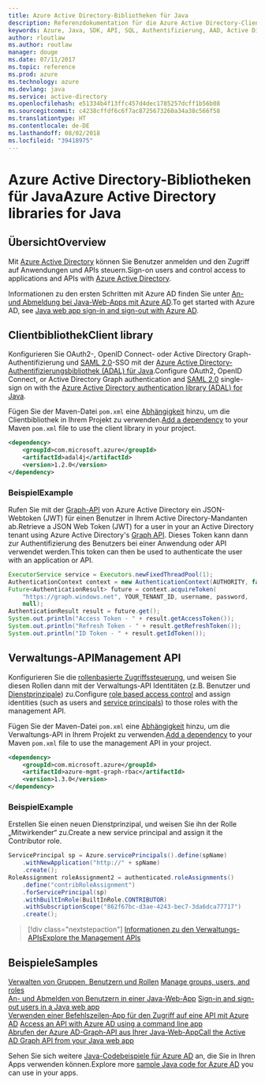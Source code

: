 ```yaml
---
title: Azure Active Directory-Bibliotheken für Java
description: Referenzdokumentation für die Azure Active Directory-Clientbibliotheken und -Verwaltungsbibliotheken für Java
keywords: Azure, Java, SDK, API, SQL, Authentifizierung, AAD, Active Directory, Graph, OAuth 2.0
author: rloutlaw
ms.author: routlaw
manager: douge
ms.date: 07/11/2017
ms.topic: reference
ms.prod: azure
ms.technology: azure
ms.devlang: java
ms.service: active-directory
ms.openlocfilehash: e51334b4f13ffc457d4dec1785257dcff1b56b08
ms.sourcegitcommit: c4238cffdf6c6f7ac8725673260a34a38c566f58
ms.translationtype: HT
ms.contentlocale: de-DE
ms.lasthandoff: 08/02/2018
ms.locfileid: "39418975"
---
```

# <a name="azure-active-directory-libraries-for-java"></a><span data-ttu-id="ece08-104">Azure Active Directory-Bibliotheken für Java</span><span class="sxs-lookup"><span data-stu-id="ece08-104">Azure Active Directory libraries for Java</span></span>

## <a name="overview"></a><span data-ttu-id="ece08-105">Übersicht</span><span class="sxs-lookup"><span data-stu-id="ece08-105">Overview</span></span>

<span data-ttu-id="ece08-106">Mit [Azure Active Directory](/azure/active-directory/active-directory-whatis) können Sie Benutzer anmelden und den Zugriff auf Anwendungen und APIs steuern.</span><span class="sxs-lookup"><span data-stu-id="ece08-106">Sign-on users and control access to applications and APIs with [Azure Active Directory](/azure/active-directory/active-directory-whatis).</span></span>

<span data-ttu-id="ece08-107">Informationen zu den ersten Schritten mit Azure AD finden Sie unter [An- und Abmeldung bei Java-Web-Apps mit Azure AD](/azure/active-directory/develop/active-directory-devquickstarts-webapp-java).</span><span class="sxs-lookup"><span data-stu-id="ece08-107">To get started with Azure AD, see [Java web app sign-in and sign-out with Azure AD](/azure/active-directory/develop/active-directory-devquickstarts-webapp-java).</span></span>

## <a name="client-library"></a><span data-ttu-id="ece08-108">Clientbibliothek</span><span class="sxs-lookup"><span data-stu-id="ece08-108">Client library</span></span>

<span data-ttu-id="ece08-109">Konfigurieren Sie OAuth2-, OpenID Connect- oder Active Directory Graph-Authentifizierung und [SAML 2.0](https://docs.microsoft.com/azure/active-directory/develop/active-directory-saml-protocol-reference)-SSO mit der [Azure Active Directory-Authentifizierungsbibliothek (ADAL) für Java](https://github.com/AzureAD/azure-activedirectory-library-for-java).</span><span class="sxs-lookup"><span data-stu-id="ece08-109">Configure OAuth2, OpenID Connect, or Active Directory Graph authentication and [SAML 2.0](https://docs.microsoft.com/azure/active-directory/develop/active-directory-saml-protocol-reference) single-sign on with the [Azure Active Directory authentication library (ADAL) for Java](https://github.com/AzureAD/azure-activedirectory-library-for-java).</span></span>

<span data-ttu-id="ece08-110">Fügen Sie der Maven-Datei `pom.xml` eine [Abhängigkeit](https://maven.apache.org/guides/getting-started/index.html#How_do_I_use_external_dependencies) hinzu, um die Clientbibliothek in Ihrem Projekt zu verwenden.</span><span class="sxs-lookup"><span data-stu-id="ece08-110">[Add a dependency](https://maven.apache.org/guides/getting-started/index.html#How_do_I_use_external_dependencies) to your Maven `pom.xml` file to use the client library in your project.</span></span>

```XML
<dependency>
    <groupId>com.microsoft.azure</groupId>
    <artifactId>adal4j</artifactId>
    <version>1.2.0</version>
</dependency>
```   

### <a name="example"></a><span data-ttu-id="ece08-111">Beispiel</span><span class="sxs-lookup"><span data-stu-id="ece08-111">Example</span></span>

<span data-ttu-id="ece08-112">Rufen Sie mit der [Graph-API](https://docs.microsoft.com/azure/active-directory/develop/active-directory-graph-api) von Azure Active Directory ein JSON-Webtoken (JWT) für einen Benutzer in Ihrem Active Directory-Mandanten ab.</span><span class="sxs-lookup"><span data-stu-id="ece08-112">Retrieve a JSON Web Token (JWT) for a user in your an Active Directory tenant using Azure Active Directory's [Graph API](https://docs.microsoft.com/azure/active-directory/develop/active-directory-graph-api).</span></span> <span data-ttu-id="ece08-113">Dieses Token kann dann zur Authentifizierung des Benutzers bei einer Anwendung oder API verwendet werden.</span><span class="sxs-lookup"><span data-stu-id="ece08-113">This token can then be used to authenticate the user with an application or API.</span></span>

```java
ExecutorService service = Executors.newFixedThreadPool(1);
AuthenticationContext context = new AuthenticationContext(AUTHORITY, false, service);
Future<AuthenticationResult> future = context.acquireToken(
    "https://graph.windows.net", YOUR_TENANT_ID, username, password,
    null);
AuthenticationResult result = future.get();
System.out.println("Access Token - " + result.getAccessToken());
System.out.println("Refresh Token - " + result.getRefreshToken());
System.out.println("ID Token - " + result.getIdToken());
```

## <a name="management-api"></a><span data-ttu-id="ece08-114">Verwaltungs-API</span><span class="sxs-lookup"><span data-stu-id="ece08-114">Management API</span></span>

<span data-ttu-id="ece08-115">Konfigurieren Sie die [rollenbasierte Zugriffssteuerung](/azure/active-directory/role-based-access-control-what-is), und weisen Sie diesen Rollen dann mit der Verwaltungs-API Identitäten (z.B. Benutzer und [Dienstprinzipale](https://docs.microsoft.com/azure/active-directory/develop/active-directory-application-objects)) zu.</span><span class="sxs-lookup"><span data-stu-id="ece08-115">Configure [role based access control](/azure/active-directory/role-based-access-control-what-is) and assign identities (such as users and [service principals](https://docs.microsoft.com/azure/active-directory/develop/active-directory-application-objects)) to those roles with the management API.</span></span> 

<span data-ttu-id="ece08-116">Fügen Sie der Maven-Datei `pom.xml` eine [Abhängigkeit](https://maven.apache.org/guides/getting-started/index.html#How_do_I_use_external_dependencies) hinzu, um die Verwaltungs-API in Ihrem Projekt zu verwenden.</span><span class="sxs-lookup"><span data-stu-id="ece08-116">[Add a dependency](https://maven.apache.org/guides/getting-started/index.html#How_do_I_use_external_dependencies) to your Maven `pom.xml` file to use the management API in your project.</span></span>

```XML
<dependency>
    <groupId>com.microsoft.azure</groupId>
    <artifactId>azure-mgmt-graph-rbac</artifactId>
    <version>1.3.0</version>
</dependency>
```

### <a name="example"></a><span data-ttu-id="ece08-117">Beispiel</span><span class="sxs-lookup"><span data-stu-id="ece08-117">Example</span></span> 

<span data-ttu-id="ece08-118">Erstellen Sie einen neuen Dienstprinzipal, und weisen Sie ihn der Rolle „Mitwirkender“ zu.</span><span class="sxs-lookup"><span data-stu-id="ece08-118">Create a new service principal and assign it the Contributor role.</span></span>

```java
ServicePrincipal sp = Azure.servicePrincipals().define(spName)
    .withNewApplication("http://" + spName)
    .create();
RoleAssignment roleAssignment2 = authenticated.roleAssignments()
    .define("contribRoleAssignment")
    .forServicePrincipal(sp)
    .withBuiltInRole(BuiltInRole.CONTRIBUTOR)
    .withSubscriptionScope("862f67bc-d3ae-4243-bec7-3da6dca77717")
    .create();
```

> [!div class="nextstepaction"]
> [<span data-ttu-id="ece08-119">Informationen zu den Verwaltungs-APIs</span><span class="sxs-lookup"><span data-stu-id="ece08-119">Explore the Management APIs</span></span>](/java/api/overview/azure/activedirectory/management)


## <a name="samples"></a><span data-ttu-id="ece08-120">Beispiele</span><span class="sxs-lookup"><span data-stu-id="ece08-120">Samples</span></span>

<span data-ttu-id="ece08-121">[Verwalten von Gruppen, Benutzern und Rollen](https://github.com/Azure-Samples/aad-java-manage-users-groups-and-roles)  </span><span class="sxs-lookup"><span data-stu-id="ece08-121">[Manage groups, users, and roles](https://github.com/Azure-Samples/aad-java-manage-users-groups-and-roles)  </span></span>  
<span data-ttu-id="ece08-122">[An- und Abmelden von Benutzern in einer Java-Web-App](https://github.com/Azure-Samples/active-directory-java-webapp-openidconnect)  </span><span class="sxs-lookup"><span data-stu-id="ece08-122">[Sign-in and sign-out users in a Java web app](https://github.com/Azure-Samples/active-directory-java-webapp-openidconnect)  </span></span>  
<span data-ttu-id="ece08-123">[Verwenden einer Befehlszeilen-App für den Zugriff auf eine API mit Azure AD](https://github.com/Azure-Samples/active-directory-java-native-headless) </span><span class="sxs-lookup"><span data-stu-id="ece08-123">[Access an API with Azure AD using a command line app](https://github.com/Azure-Samples/active-directory-java-native-headless) </span></span>  
[<span data-ttu-id="ece08-124">Abrufen der Azure AD-Graph-API aus Ihrer Java-Web-App</span><span class="sxs-lookup"><span data-stu-id="ece08-124">Call the Active AD Graph API from your Java web app</span></span>](https://github.com/Azure-Samples/active-directory-java-webapp-openidconnect)  

<span data-ttu-id="ece08-125">Sehen Sie sich weitere [Java-Codebeispiele für Azure AD](https://azure.microsoft.com/en-us/resources/samples/?term=active+directory&platform=java) an, die Sie in Ihren Apps verwenden können.</span><span class="sxs-lookup"><span data-stu-id="ece08-125">Explore more [sample Java code for Azure AD](https://azure.microsoft.com/en-us/resources/samples/?term=active+directory&platform=java) you can use in your apps.</span></span>
